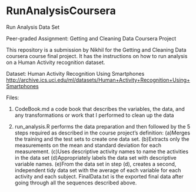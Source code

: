 # RunAnalysisCoursera
Run Analysis Data Set

Peer-graded Assignment: Getting and Cleaning Data Coursera Project

This repository is a submission by Nikhil for the Getting and Cleaning Data coursera course final project. It has the instructions on how to run analysis on a Human Activity recognition dataset.

Dataset: Human Activity Recognition Using Smartphones
http://archive.ics.uci.edu/ml/datasets/Human+Activity+Recognition+Using+Smartphones

Files:
1. CodeBook.md a code book that describes the variables, the data, and any transformations or work that I performed to clean up the data

2. run_analysis.R performs the data preparation and then followed by the 5 steps required as described in the course project’s definition:
  (a)Merges the training and the test sets to create one data set.
  (b)Extracts only the measurements on the mean and standard deviation for each measurement.
  (c)Uses descriptive activity names to name the activities in the data set
  (d)Appropriately labels the data set with descriptive variable names.
  (e)From the data set in step (d), creates a second, independent tidy data set with the average of each variable for each activity and each subject.
 FinalData.txt is the exported final data after going through all the sequences described above.
